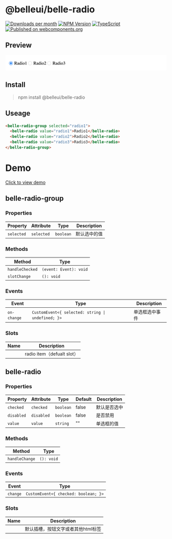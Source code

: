 [](#belleuibelle-radio)

# @belleui/belle-radio

<p>
		<a href="https://npmcharts.com/compare/@belleui/belle-radio?minimal=true"><img alt="Downloads per month" src="https://img.shields.io/npm/dm/@belleui/belle-radio.svg" height="20"/></a>
<a href="https://www.npmjs.com/package/@belleui/belle-radio"><img alt="NPM Version" src="https://img.shields.io/npm/v/@belleui/belle-radio.svg" height="20"/></a>
<a href="https://github.com/belleui/belleui/blob/master/packages/radio"><img alt="TypeScript" src="https://img.shields.io/npm/types/@belleui/belle-radio" height="20"/></a>
<a href="https://www.webcomponents.org/element/@belleui/belle-radio"><img alt="Published on webcomponents.org" src="https://img.shields.io/badge/webcomponents.org-published-blue.svg" height="20"/></a>
	</p>



[](#preview)

## Preview

![screent shot](./image/screenshot.png)


[](#install)

## Install

> npm install @belleui/belle-radio


[](#useage)

## Useage

```html
<belle-radio-group selected="radio1">
  <belle-radio value="radio1">Radio1</belle-radio>
  <belle-radio value="radio2">Radio2</belle-radio>
  <belle-radio value="radio3">Radio3</belle-radio>
</belle-radio-group>
```

[](#demo)

# Demo

[Click to view demo](https://codesandbox.io/s/belle-radio-rhpq0?file=/src/index.js)

[](#belle-radio-group)

## belle-radio-group


[](#properties)

### Properties

| Property   | Attribute  | Type      | Description |
|------------|------------|-----------|-------------|
| `selected` | `selected` | `boolean` | 默认选中的值      |


[](#methods)

### Methods

| Method          | Type                   |
|-----------------|------------------------|
| `handleChecked` | `(event: Event): void` |
| `slotChange`    | `(): void`             |


[](#events)

### Events

| Event       | Type                                             | Description |
|-------------|--------------------------------------------------|-------------|
| `on-change` | `CustomEvent<{ selected: string \| undefined; }>` | 单选框选中事件     |


[](#slots)

### Slots

| Name | Description              |
|------|--------------------------|
|      | radio item（defualt slot） |



[](#belle-radio)

## belle-radio


[](#properties)

### Properties

| Property   | Attribute  | Type      | Default | Description |
|------------|------------|-----------|---------|-------------|
| `checked`  | `checked`  | `boolean` | false   | 默认是否选中      |
| `disabled` | `disabled` | `boolean` | false   | 是否禁用        |
| `value`    | `value`    | `string`  | ""      | 单选框的值       |


[](#methods)

### Methods

| Method         | Type       |
|----------------|------------|
| `handleChange` | `(): void` |


[](#events)

### Events

| Event    | Type                                 |
|----------|--------------------------------------|
| `change` | `CustomEvent<{ checked: boolean; }>` |


[](#slots)

### Slots

| Name | Description         |
|------|---------------------|
|      | 默认插槽，按钮文字或者其他html标签 |

